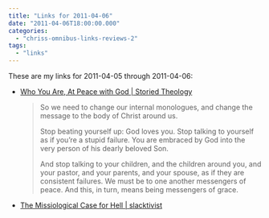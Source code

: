 ```yaml
---
title: "Links for 2011-04-06"
date: "2011-04-06T18:00:00.000"
categories: 
  - "chriss-omnibus-links-reviews-2"
tags: 
  - "links"
---
```


These are my links for 2011-04-05 through 2011-04-06:

- [Who You Are, At Peace with God | Storied Theology](http://www.jrdkirk.com/2011/04/06/who-you-are-at-peace-with-god/)
    
    > So we need to change our internal monologues, and change the message to the body of Christ around us.
    > 
    > Stop beating yourself up: God loves you. Stop talking to yourself as if you’re a stupid failure. You are embraced by God into the very person of his dearly beloved Son.
    > 
    > And stop talking to your children, and the children around you, and your pastor, and your parents, and your spouse, as if they are consistent failures. We must be to one another messengers of peace. And this, in turn, means being messengers of grace.
    
- [The Missiological Case for Hell | slacktivist](http://www.patheos.com/community/slacktivist/2011/03/31/the-missiological-case-for-hell/)
